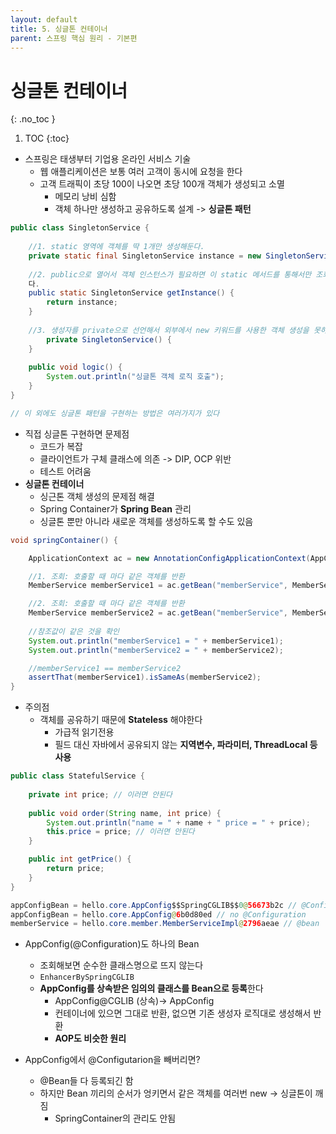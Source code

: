 ```yaml
---
layout: default
title: 5. 싱글톤 컨테이너
parent: 스프링 핵심 원리 - 기본편
---
```


# 싱글톤 컨테이너
{: .no_toc }

1. TOC
{:toc}

- 스프링은 태생부터 기업용 온라인 서비스 기술
  - 웹 애플리케이션은 보통 여러 고객이 동시에 요청을 한다
  - 고객 트래픽이 초당 100이 나오면 초당 100개 객체가 생성되고 소멸
    - 메모리 낭비 심함
    - 객체 하나만 생성하고 공유하도록 설계 -> **싱글톤 패턴**

```java
public class SingletonService {
   
    //1. static 영역에 객체를 딱 1개만 생성해둔다.
    private static final SingletonService instance = new SingletonService();
    
    //2. public으로 열어서 객체 인스턴스가 필요하면 이 static 메서드를 통해서만 조회하도록 허용한
    다.
    public static SingletonService getInstance() {
        return instance;
    }
    
    //3. 생성자를 private으로 선언해서 외부에서 new 키워드를 사용한 객체 생성을 못하게 막는다.
        private SingletonService() {
    }
    
    public void logic() {
        System.out.println("싱글톤 객체 로직 호출");
    }
}

// 이 외에도 싱글톤 패턴을 구현하는 방법은 여러가지가 있다
```

- 직접 싱글톤 구현하면 문제점
  - 코드가 복잡
  - 클라이언트가 구체 클래스에 의존 -> DIP, OCP 위반
  - 테스트 어려움
- **싱글톤 컨테이너**
  - 싱근톤 객체 생성의 문제점 해결
  - Spring Container가 **Spring Bean** 관리
  - 싱글톤 뿐만 아니라 새로운 객체를 생성하도록 할 수도 있음

```java
void springContainer() {

    ApplicationContext ac = new AnnotationConfigApplicationContext(AppConfig.class);

    //1. 조회: 호출할 때 마다 같은 객체를 반환
    MemberService memberService1 = ac.getBean("memberService", MemberService.class);

    //2. 조회: 호출할 때 마다 같은 객체를 반환
    MemberService memberService2 = ac.getBean("memberService", MemberService.class);
    
    //참조값이 같은 것을 확인
    System.out.println("memberService1 = " + memberService1);
    System.out.println("memberService2 = " + memberService2);

    //memberService1 == memberService2
    assertThat(memberService1).isSameAs(memberService2);
}
```

- 주의점
  - 객체를 공유하기 때문에 **Stateless** 해야한다
    - 가급적 읽기전용
    - 필드 대신 자바에서 공유되지 않는 **지역변수, 파라미터, ThreadLocal 등 사용**

```java
public class StatefulService {
    
    private int price; // 이러면 안된다
    
    public void order(String name, int price) {
        System.out.println("name = " + name + " price = " + price);
        this.price = price; // 이러면 안된다
    }

    public int getPrice() {
        return price;
    }
}
```

```java
appConfigBean = hello.core.AppConfig$$SpringCGLIB$$0@56673b2c // @Configuration
appConfigBean = hello.core.AppConfig@6b0d80ed // no @Configuration
memberService = hello.core.member.MemberServiceImpl@2796aeae // @bean
```

- AppConfig(@Configuration)도 하나의 Bean
  - 조회해보면 순수한 클래스명으로 뜨지 않는다
  - `EnhancerBySpringCGLIB`
  - **AppConfig를 상속받은 임의의 클래스를 Bean으로 등록**한다
    - AppConfig@CGLIB (상속)-> AppConfig
    - 컨테이너에 있으면 그대로 반환, 없으면 기존 생성자 로직대로 생성해서 반환
    - **AOP도 비슷한 원리**

- AppConfig에서 @Configutarion을 빼버리면?
  - @Bean들 다 등록되긴 함
  - 하지만 Bean 끼리의 순서가 엉키면서 같은 객체를 여러번 new -> 싱글톤이 깨짐
    - SpringContainer의 관리도 안됨